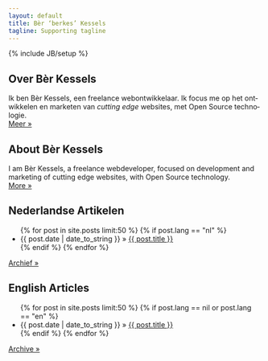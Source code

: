 ```yaml
---
layout: default
title: Bèr ‘berkes’ Kessels
tagline: Supporting tagline
---
```

{% include JB/setup %}

<div class="row">
<section class="six columns about" lang="nl">
<h2>Over Bèr Kessels</h2>
<p>
Ik ben Bèr Kessels, een freelance webontwikkelaar. Ik focus me op
het ontwikkelen en marketen van <em>cutting edge</em> websites, 
met Open Source technologie.
<br/>
<a href="over.html">Meer »</a>
</p>
</section>
<section class="six columns about" lang="en">
<h2>About Bèr Kessels</h2>
<p>
I am Bèr Kessels, a freelance webdeveloper, focused on development and
marketing of cutting edge websites, with Open Source technology.
<br/>
<a href="about.html">More »</a>
</p>
</section>
</div>
<div class="row">
<section class="six columns posts" lang="nl">
<h2>Nederlandse Artikelen</h2>
<ul class="posts">
  {% for post in site.posts limit:50 %}
    {% if post.lang == "nl" %}
      <li><span>{{ post.date | date_to_string }}</span> &raquo; <a href="{{ BASE_PATH }}{{ post.url }}">{{ post.title }}</a></li>
    {% endif %}
  {% endfor %}
</ul>
<a href="archief.html">Archief »</a>
</section>
<section class="six columns posts" lang="en">
<h2>English Articles</h2>
<ul class="posts">
  {% for post in site.posts limit:50 %}
    {% if post.lang == nil or post.lang == "en" %}
      <li><span>{{ post.date | date_to_string }}</span> &raquo; <a href="{{ BASE_PATH }}{{ post.url }}">{{ post.title }}</a></li>
    {% endif %}
  {% endfor %}
</ul>
<a href="archive.html">Archive »</a>
</section>
</div>

